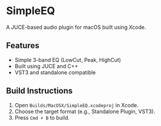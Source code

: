 # SimpleEQ

A JUCE-based audio plugin for macOS built using Xcode.

## Features

- Simple 3-band EQ (LowCut, Peak, HighCut)
- Built using JUCE and C++
- VST3 and standalone compatible

## Build Instructions

1. Open `Builds/MacOSX/SimpleEQ.xcodeproj` in Xcode.
2. Choose the target format (e.g., Standalone Plugin, VST3).
3. Press `Cmd + B` to build.

